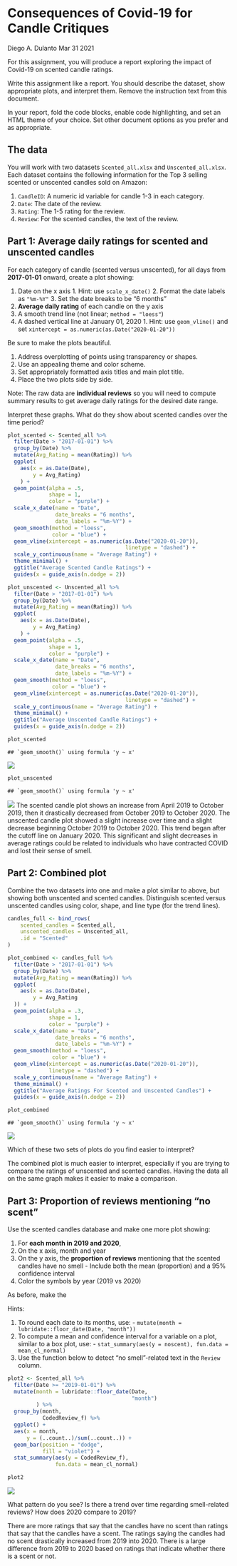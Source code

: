 Consequences of Covid-19 for Candle Critiques
================
Diego A. Dulanto
Mar 31 2021

For this assignment, you will produce a report exploring the impact of
Covid-19 on scented candle ratings.

Write this assignment like a report. You should describe the dataset,
show appropriate plots, and interpret them. Remove the instruction text
from this document.

In your report, fold the code blocks, enable code highlighting, and set
an HTML theme of your choice. Set other document options as you prefer
and as appropriate.

## The data

You will work with two datasets `Scented_all.xlsx` and
`Unscented_all.xlsx`. Each dataset contains the following information
for the Top 3 selling scented or unscented candles sold on Amazon:

1.  `CandleID`: A numeric id variable for candle 1-3 in each category.
2.  `Date`: The date of the review.
3.  `Rating`: The 1-5 rating for the review.
4.  `Review`: For the scented candles, the text of the review.

## Part 1: Average daily ratings for scented and unscented candles

For each category of candle (scented versus unscented), for all days
from **2017-01-01** onward, create a plot showing:

1.  Date on the x axis 1. Hint: use `scale_x_date()` 2. Format the date
    labels as `"%m-%Y"` 3. Set the date breaks to be “6 months”
2.  **Average daily rating** of each candle on the y axis
3.  A smooth trend line (not linear; `method = "loess"`)
4.  A dashed vertical line at January 01, 2020 1. Hint: use
    `geom_vline()` and set
    `xintercept = as.numeric(as.Date("2020-01-20"))`

Be sure to make the plots beautiful.

1.  Address overplotting of points using transparency or shapes.
2.  Use an appealing theme and color scheme.
3.  Set appropriately formatted axis titles and main plot title.
4.  Place the two plots side by side.

Note: The raw data are **individual reviews** so you will need to
compute summary results to get average daily ratings for the desired
date range.

Interpret these graphs. What do they show about scented candles over the
time period?

``` r
plot_scented <- Scented_all %>%
  filter(Date > "2017-01-01") %>%
  group_by(Date) %>%
  mutate(Avg_Rating = mean(Rating)) %>%
  ggplot(
    aes(x = as.Date(Date),
        y = Avg_Rating)
    ) +
  geom_point(alpha = .5, 
             shape = 1, 
             color = "purple") +
  scale_x_date(name = "Date", 
               date_breaks = "6 months",
               date_labels = "%m-%Y") +
  geom_smooth(method = "loess",
              color = "blue") +
  geom_vline(xintercept = as.numeric(as.Date("2020-01-20")), 
                                     linetype = "dashed") +
  scale_y_continuous(name = "Average Rating") +
  theme_minimal() +
  ggtitle("Average Scented Candle Ratings") + 
  guides(x = guide_axis(n.dodge = 2))

plot_unscented <- Unscented_all %>%
  filter(Date > "2017-01-01") %>%
  group_by(Date) %>%
  mutate(Avg_Rating = mean(Rating)) %>%
  ggplot(
    aes(x = as.Date(Date),
        y = Avg_Rating)
    ) +
  geom_point(alpha = .5, 
             shape = 1, 
             color = "purple") +
  scale_x_date(name = "Date", 
               date_breaks = "6 months",
               date_labels = "%m-%Y") +
  geom_smooth(method = "loess",
              color = "blue") +
  geom_vline(xintercept = as.numeric(as.Date("2020-01-20")), 
                                     linetype = "dashed") +
  scale_y_continuous(name = "Average Rating") +
  theme_minimal() +
  ggtitle("Average Unscented Candle Ratings") + 
  guides(x = guide_axis(n.dodge = 2))

plot_scented
```

    ## `geom_smooth()` using formula 'y ~ x'

![](hw05_files/figure-gfm/unnamed-chunk-1-1.png)<!-- -->

``` r
plot_unscented
```

    ## `geom_smooth()` using formula 'y ~ x'

![](hw05_files/figure-gfm/unnamed-chunk-1-2.png)<!-- --> The scented
candle plot shows an increase from April 2019 to October 2019, then it
drastically decreased from October 2019 to October 2020. The unscented
candle plot showed a slight increase over time and a slight decrease
beginning October 2019 to October 2020. This trend began after the
cutoff line on January 2020. This significant and slight decreases in
average ratings could be related to individuals who have contracted
COVID and lost their sense of smell.

## Part 2: Combined plot

Combine the two datasets into one and make a plot similar to above, but
showing both unscented and scented candles. Distinguish scented versus
unscented candles using color, shape, and line type (for the trend
lines).

``` r
candles_full <- bind_rows(
    scented_candles = Scented_all, 
    unscented_candles = Unscented_all, 
    .id = "Scented"
)
```

``` r
plot_combined <- candles_full %>%
  filter(Date > "2017-01-01") %>%
  group_by(Date) %>% 
  mutate(Avg_Rating = mean(Rating)) %>% 
  ggplot(
    aes(x = as.Date(Date),
        y = Avg_Rating
  )) + 
  geom_point(alpha = .3, 
             shape = 1, 
             color = "purple") +
  scale_x_date(name = "Date", 
               date_breaks = "6 months", 
               date_labels = "%m-%Y") +
  geom_smooth(method = "loess",
              color = "blue") +
  geom_vline(xintercept = as.numeric(as.Date("2020-01-20")), 
             linetype = "dashed") +
  scale_y_continuous(name = "Average Rating") +
  theme_minimal() +
  ggtitle("Average Ratings For Scented and Unscented Candles") + 
  guides(x = guide_axis(n.dodge = 2))

plot_combined
```

    ## `geom_smooth()` using formula 'y ~ x'

![](hw05_files/figure-gfm/unnamed-chunk-2-1.png)<!-- -->

Which of these two sets of plots do you find easier to interpret?

The combined plot is much easier to interpret, especially if you are
trying to compare the ratings of unscented and scented candles. Having
the data all on the same graph makes it easier to make a comparison.

## Part 3: Proportion of reviews mentioning “no scent”

Use the scented candles database and make one more plot showing:

1.  For **each month in 2019 and 2020**,
2.  On the x axis, month and year
3.  On the y axis, the **proportion of reviews** mentioning that the
    scented candles have no smell - Include both the mean (proportion)
    and a 95% confidence interval
4.  Color the symbols by year (2019 vs 2020)

As before, make the

Hints:

1.  To round each date to its months, use: -
    `mutate(month = lubridate::floor_date(Date, "month"))`
2.  To compute a mean and confidence interval for a variable on a plot,
    similar to a box plot, use: -
    `stat_summary(aes(y = noscent), fun.data = mean_cl_normal)`
3.  Use the function below to detect “no smell”-related text in the
    `Review` column.

``` r
plot2 <- Scented_all %>%
  filter(Date >= "2019-01-01") %>%
  mutate(month = lubridate::floor_date(Date, 
                                       "month")
         ) %>% 
  group_by(month, 
           CodedReview_f) %>% 
  ggplot() +
  aes(x = month, 
      y = (..count..)/sum(..count..)) +
  geom_bar(position = "dodge", 
           fill = "violet") +
  stat_summary(aes(y = CodedReview_f), 
               fun.data = mean_cl_normal)

plot2
```

![](hw05_files/figure-gfm/unnamed-chunk-3-1.png)<!-- -->

What pattern do you see? Is there a trend over time regarding
smell-related reviews? How does 2020 compare to 2019?

There are more ratings that say that the candles have no scent than
ratings that say that the candles have a scent. The ratings saying the
candles had no scent drastically increased from 2019 into 2020. There is
a large difference from 2019 to 2020 based on ratings that indicate
whether there is a scent or not.
